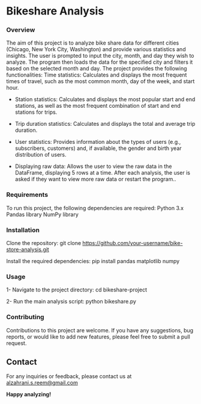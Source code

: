 # Bikeshare Analysis

### Overview
The aim of this project is to analyze bike share data for different cities (Chicago, New York City, Washington) and provide various statistics and insights. The user is prompted to input the city, month, and day they wish to analyze. The program then loads the data for the specified city and filters it based on the selected month and day.
The project provides the following functionalities:
Time statistics: Calculates and displays the most frequent times of travel, such as the most common month, day of the week, and start hour.

- Station statistics: Calculates and displays the most popular start and end stations, as well as the most frequent combination of start and end stations for trips.

- Trip duration statistics: Calculates and displays the total and average trip duration.

- User statistics: Provides information about the types of users (e.g., subscribers, customers) and, if available, the gender and birth year distribution of users.

- Displaying raw data: Allows the user to view the raw data in the DataFrame, displaying 5 rows at a time.
After each analysis, the user is asked if they want to view more raw data or restart the program..

### Requirements
To run this project, the following dependencies are required:
Python 3.x
Pandas library
NumPy library

### Installation
Clone the repository:
git clone https://github.com/your-username/bike-store-analysis.git

Install the required dependencies:
pip install pandas matplotlib numpy

### Usage
1- Navigate to the project directory:
cd bikeshare-project

2- Run the main analysis script:
python bikeshare.py

### Contributing
Contributions to this project are welcome. If you have any suggestions, bug reports, or would like to add new features, please feel free to submit a pull request.

## Contact
For any inquiries or feedback, please contact us at alzahrani.s.reem@gmail.com

**Happy analyzing!**


